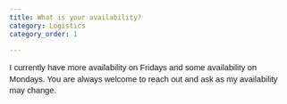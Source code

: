 ```yaml
---
title: What is your availability?
category: Logistics
category_order: 1

---
```




<p dir="ltr" style="line-height: 1.38; margin-top: 0pt; margin-bottom: 0pt;"><span id="docs-internal-guid-0fc82725-7fff-9f27-f90b-a0405748aeee"><span style="font-size: 11pt; font-family: Arial; background-color: transparent; font-variant-numeric: normal; font-variant-east-asian: normal; vertical-align: baseline; white-space: pre-wrap;"><span style="background-color: transparent; font-size: 11pt;">I currently have more availability on Fridays and some availability on Mondays. You are always welcome to reach out and ask as my availability may change.</span> </span></span></p>



